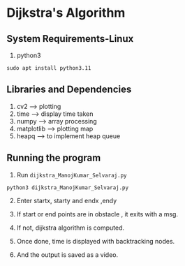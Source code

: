 # Dijkstra's Algorithm


## System Requirements-Linux

1. python3

`sudo apt install python3.11`

## Libraries and Dependencies

1. cv2        --> plotting
2. time       --> display time taken
3. numpy      --> array processing
4. matplotlib --> plotting map
5. heapq      --> to implement heap queue

## Running the program

1. Run `dijkstra_ManojKumar_Selvaraj.py`

`python3 dijkstra_ManojKumar_Selvaraj.py`

2. Enter startx, starty and endx ,endy

3. If start or end points are in obstacle , it exits with a msg.

4. If not, dijkstra algorithm is computed.

5. Once done, time is displayed with backtracking nodes.

6. And the output is saved as a video.

